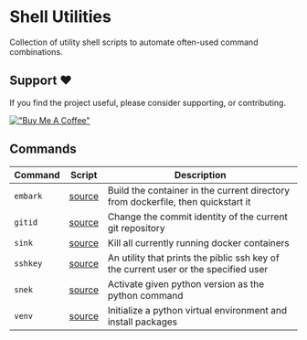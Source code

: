 # Shell Utilities

Collection of utility shell scripts to automate often-used command combinations.

## Support ❤️

If you find the project useful, please consider supporting, or contributing.

[!["Buy Me A Coffee"](https://www.buymeacoffee.com/assets/img/custom_images/orange_img.png)](https://www.buymeacoffee.com/dubniczky)

## Commands

|Command|Script|Description|
|---|---|---|
|`embark`|[source](./scripts/embark)|Build the container in the current directory from dockerfile, then quickstart it|
|`gitid`|[source](./scripts/gitid)|Change the commit identity of the current git repository|
|`sink`|[source](./scripts/sink)|Kill all currently running docker containers|
|`sshkey`|[source](./scripts/sshkey)|An utility that prints the piblic ssh key of the current user or the specified user|
|`snek`|[source](./scripts/snek)|Activate given python version as the python command|
|`venv`|[source](./scripts/venv)|Initialize a python virtual environment and install packages|
